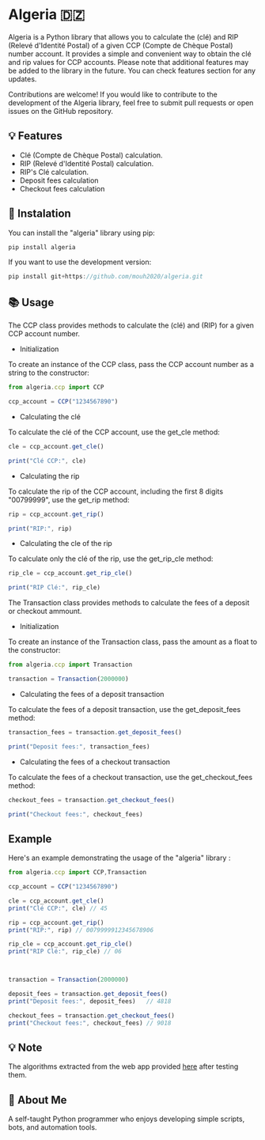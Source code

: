 
# Algeria 🇩🇿

Algeria is a Python library that allows you to calculate the (clé) and RIP (Relevé d'Identité Postal) of a given CCP (Compte de Chèque Postal) number account. It provides a simple and convenient way to obtain the clé and rip values for CCP accounts. Please note that additional features may be added to the library in the future. You can check features section for any updates.

Contributions are welcome! If you would like to contribute to the development of the Algeria library, feel free to submit pull requests or open issues on the GitHub repository.

## 💡 Features 

- Clé (Compte de Chèque Postal) calculation.
- RIP (Relevé d'Identité Postal) calculation.
- RIP's Clé calculation.
- Deposit fees calculation
- Checkout fees calculation


## 📌 Instalation 
You can install the "algeria" library using pip:

```javascript
pip install algeria
```

If you want to use the development version:

```javascript
pip install git+https://github.com/mouh2020/algeria.git
```

## 📚 Usage 

The CCP class provides methods to calculate the (clé) and (RIP) for a given CCP account number.

 - Initialization 

To create an instance of the CCP class, pass the CCP account number as a string to the constructor:
```javascript
from algeria.ccp import CCP

ccp_account = CCP("1234567890")
```

- Calculating the clé

To calculate the clé of the CCP account, use the get_cle method:

```javascript
cle = ccp_account.get_cle()

print("Clé CCP:", cle)
```

- Calculating the rip

To calculate the rip of the CCP account, including the first 8 digits "00799999", use the get_rip method:

```javascript
rip = ccp_account.get_rip()

print("RIP:", rip)
```

 - Calculating the cle of the rip

To calculate only the clé of the rip, use the get_rip_cle method:

```javascript
rip_cle = ccp_account.get_rip_cle()

print("RIP Clé:", rip_cle)
```


The Transaction class provides methods to calculate the fees of a deposit or checkout ammount.

 - Initialization 

To create an instance of the Transaction class, pass the amount as a float to the constructor:
```javascript
from algeria.ccp import Transaction

transaction = Transaction(2000000)
```

- Calculating the fees of a deposit transaction

To calculate the fees of a deposit transaction, use the get_deposit_fees method:

```javascript
transaction_fees = transaction.get_deposit_fees()

print("Deposit fees:", transaction_fees)
```

- Calculating the fees of a checkout transaction

To calculate the fees of a checkout transaction, use the get_checkout_fees method:

```javascript
checkout_fees = transaction.get_checkout_fees()

print("Checkout fees:", checkout_fees)
```


## Example

Here's an example demonstrating the usage of the "algeria" library :

```javascript
from algeria.ccp import CCP,Transaction

ccp_account = CCP("1234567890")

cle = ccp_account.get_cle()
print("Clé CCP:", cle) // 45

rip = ccp_account.get_rip()
print("RIP:", rip) // 0079999912345678906

rip_cle = ccp_account.get_rip_cle()
print("RIP Clé:", rip_cle) // 06



transaction = Transaction(2000000)

deposit_fees = transaction.get_deposit_fees()
print("Deposit fees:", deposit_fees)   // 4818

checkout_fees = transaction.get_checkout_fees()
print("Checkout fees:", checkout_fees) // 9018

```


## 💡 Note 

The algorithms extracted from the web app provided [here](https://dzposte.netlify.app/) after testing them.




## 🚀 About Me
A self-taught Python programmer who enjoys developing simple scripts, bots, and automation tools.
